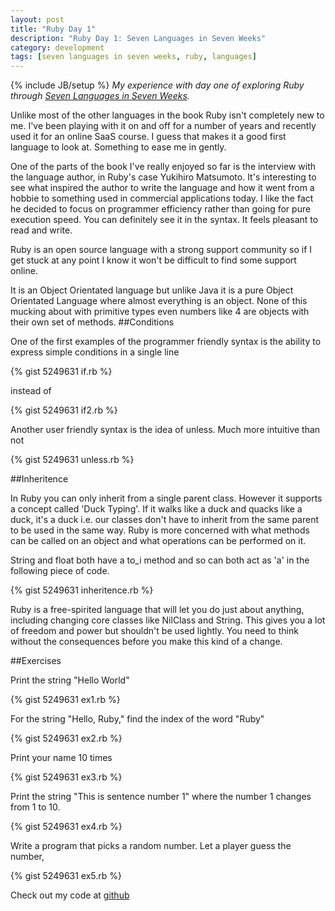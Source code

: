```yaml
---
layout: post
title: "Ruby Day 1"
description: "Ruby Day 1: Seven Languages in Seven Weeks"
category: development
tags: [seven languages in seven weeks, ruby, languages]
---
```

{% include JB/setup %}
*My experience with day one of exploring Ruby through <a href="http://pragprog.com/book/btlang/seven-languages-in-seven-weeks" target="_blank">Seven Languages in Seven Weeks</a>.*

Unlike most of the other languages in the book Ruby isn't completely new to me. I've been playing with it on and off for a number of years and recently used it for an online SaaS course. I guess that makes it a good first language to look at. Something to ease me in gently. 

One of the parts of the book I've really enjoyed so far is the interview with the language author, in Ruby's case Yukihiro Matsumoto. It's interesting to see what inspired the author to write the language and how it went from a hobbie to something used in commercial applications today. I like the fact he decided to focus on programmer efficiency rather than going for pure execution speed. You can definitely see it in the syntax. It feels pleasant to read and write.

Ruby is an open source language with a strong support community so if I get stuck at any point I know it won't be difficult to find some support online.

It is an Object Orientated language but unlike Java it is a pure Object Orientated Language where almost everything is an object. None of this mucking about with primitive types even numbers like 4 are objects with their own set of methods.
##Conditions

One of the first examples of the programmer friendly syntax is the ability to express simple conditions in a single line

{% gist 5249631 if.rb %}

instead of 

{% gist 5249631 if2.rb %}

Another user friendly syntax is the idea of unless. Much more intuitive than not

{% gist 5249631 unless.rb %}

##Inheritence

In Ruby you can only inherit from a single parent class. However it supports a concept called 'Duck Typing'. If it walks like a duck and quacks like a duck, it's a duck i.e. our classes don't have to inherit from the same parent to be used in the same way. Ruby is more concerned with what methods can be called on an object and what operations can be performed on it.

String and float both have a to_i method and so can both act as 'a' in the following piece of code.

{% gist 5249631 inheritence.rb %}

Ruby is a free-spirited language that will let you do just about anything, including changing core classes like NilClass and String. This gives you a lot of freedom and power but shouldn't be used lightly. You need to think without the consequences before you make this kind of a change.
 
##Exercises
 
Print the string "Hello World"
 
{% gist 5249631 ex1.rb %}

For the string "Hello, Ruby," find the index of the word "Ruby"

{% gist 5249631 ex2.rb %}

Print your name 10 times

{% gist 5249631 ex3.rb %}

Print the string "This is sentence number 1" where the number 1 changes from 1 to 10.

{% gist 5249631 ex4.rb %}

Write a program that picks a random number. Let a player guess the number,

{% gist 5249631 ex5.rb %}

Check out my code at <a href="https://github.com/heatherjc07/seven_languages_in_seven_days/tree/master/Ruby/Day1" target="_blank">github</a>
